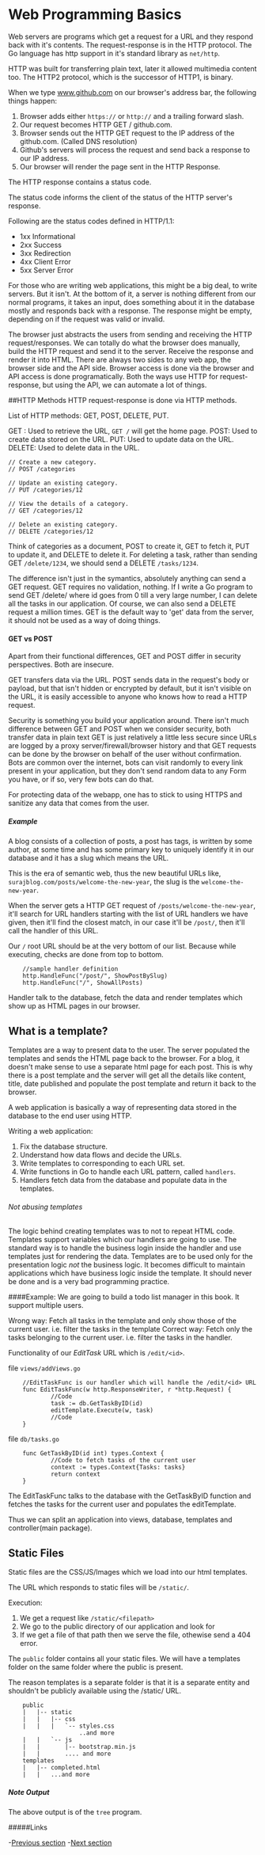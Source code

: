 # Web Programming Basics

Web servers are programs which get a request for a URL and they respond back with it's contents. The request-response is in the HTTP protocol. The Go language has http support in it's standard library as `net/http`.

HTTP was built for transferring plain text, later it allowed multimedia content too. The HTTP2 protocol, which is the successor of HTTP1, is binary.

When we type www.github.com on our browser's address bar, the following things happen:

1. Browser adds either `https://` or `http://` and a trailing forward slash.
2. Our request becomes HTTP GET / github.com.
3. Browser sends out the HTTP GET request to the IP address of the github.com. (Called DNS resolution)
4. Github's servers will process the request and send back a response to our IP address.
5. Our browser will render the page sent in the HTTP Response.

The HTTP response contains a status code.

The status code informs the client of the status of the HTTP server's response. 

Following are the status codes defined in HTTP/1.1:

- 1xx Informational
- 2xx Success
- 3xx Redirection
- 4xx Client Error
- 5xx Server Error

For those who are writing web applications, this might be a big deal, to write servers. But it isn't. At the bottom of it, a server is nothing different from our normal programs, it takes an input, does something about it in the database mostly and responds back with a response. The response might be empty, depending on if the request was valid or invalid.

The browser just abstracts the users from sending and receiving the HTTP request/responses. We can totally do what the browser does manually, build the HTTP request and send it to the server. Receive the response and render it into HTML. There are always two sides to any web app, the browser side and the API side. Browser access is done via the browser and API access is done programatically. Both the ways use HTTP for request-response, but using the API, we can automate a lot of things.

##HTTP Methods
HTTP request-response is done via HTTP methods. 

List of HTTP methods: GET, POST, DELETE, PUT.

GET :   Used to retrieve the URL, `GET /` will get the home page.
POST:   Used to create data stored on the URL.
PUT:    Used to update data on the URL.
DELETE: Used to delete data in the URL.

    // Create a new category.
    // POST /categories

    // Update an existing category.
    // PUT /categories/12

    // View the details of a category.
    // GET /categories/12   

    // Delete an existing category.
    // DELETE /categories/12

Think of categories as a document, POST to create it, GET to fetch it, PUT to update it, and DELETE to delete it. For deleting a task, rather than sending GET `/delete/1234`, we should send a DELETE `/tasks/1234`.

The difference isn't just in the symantics, absolutely anything can send a GET request. GET requires no validation, nothing. If I write a Go program to send GET /delete/<id> where id goes from 0 till a very large number, I can delete all the tasks in our application. Of course, we can also send a DELETE <id> request a million times. GET is the default way to 'get' data from the server, it should not be used as a way of doing things.

#### GET vs POST
Apart from their functional differences, GET and POST differ in security perspectives. Both are insecure.

GET transfers data via the URL. POST sends data in the request's body or payload, but that isn't hidden or encrypted by default, but it isn't visible on the URL, it is easily accessible to anyone who knows how to read a HTTP request.

Security is something you build your application around. There isn't much difference between GET and POST when we consider security, both transfer data in plain text GET is just relatively a little less secure since URLs are logged by a proxy server/firewall/browser history and that GET requests can be done by the browser on behalf of the user without confirmation. Bots are common over the internet, bots can visit randomly to every link present in your application, but they don't send random data to any Form you have, or if so, very few bots can do that.

For protecting data of the webapp, one has to stick to using HTTPS and sanitize any data that comes from the user.

##### Example

A blog consists of a collection of posts, a post has tags, is written by some author, at some time and has some primary key
to uniquely identify it in our database and it has a slug which means the URL.

This is the era of semantic web, thus the new beautiful URLs like, `surajblog.com/posts/welcome-the-new-year`,
the slug is the `welcome-the-new-year`.

When the server gets a HTTP GET request of `/posts/welcome-the-new-year`, it'll search for URL handlers starting with the list of URL
handlers we have given, then it'll find the closest match, in our case it'll be `/post/`, then it'll call the handler of this URL.

Our `/` root URL should be at the very bottom of our list. Because while executing, checks are done from top to bottom.

        //sample handler definition
        http.HandleFunc("/post/", ShowPostBySlug)
        http.HandleFunc("/", ShowAllPosts)

Handler talk to the database, fetch the data and render templates which show up as HTML pages in our browser.

## What is a template?

Templates are a way to present data to the user. The server populated the templates and sends the HTML page back to the browser. For a blog, it doesn't make sense to use a separate html page for each post. This is why there is a post template and the server will get all the details like content, title, date published and populate the post template and return it back to the browser.

A web application is basically a way of representing data stored in the database to the end user using HTTP.

Writing a web application:
1. Fix the database structure.
2. Understand how data flows and decide the URLs.
3. Write templates to corresponding to each URL set.
4. Write functions in Go to handle each URL pattern, called `handlers`.
5. Handlers fetch data from the database and populate data in the templates.

###### Not abusing templates
The logic behind creating templates was to not to repeat HTML code. Templates support variables which our handlers are going to use. The standard way is to handle the business login inside the handler and use templates just for rendering the data. Templates are to be used only for the presentation logic *not* the business logic. It becomes difficult to maintain applications which have business logic inside the template. It should never be done and is a very bad programming practice.

####Example:
We are going to build a todo list manager in this book. It support multiple users.

Wrong way: Fetch all tasks in the template and only show those of the current user. i.e. filter the tasks in the template
Correct way: Fetch only the tasks belonging to the current user. i.e. filter the tasks in the handler.

Functionality of our *EditTask* URL which is `/edit/<id>`.

file `views/addViews.go`

        //EditTaskFunc is our handler which will handle the /edit/<id> URL
        func EditTaskFunc(w http.ResponseWriter, r *http.Request) {
                //Code
                task := db.GetTaskByID(id)
                editTemplate.Execute(w, task)
                //Code
        }

file `db/tasks.go`

        func GetTaskByID(id int) types.Context {
                //Code to fetch tasks of the current user
                context := types.Context{Tasks: tasks}
                return context
        }


The EditTaskFunc talks to the database with the GetTaskByID function and fetches the tasks for the current user and populates the editTemplate.

Thus we can split an application into views, database, templates and controller(main package).

## Static Files
Static files are the CSS/JS/Images which we load into our html templates.

The URL which responds to static files will be `/static/`.

Execution:
1. We get a request like `/static/<filepath>`
2. We go to the public directory of our application and look for <filepath>
3. If we get a file of that path then we serve the file, othewise send a 404 error.

The `public` folder contains all your static files. We will have a templates folder on the same folder where the public is present.

The reason templates is a separate folder is that it is a separate entity and shouldn't be publicly available using the /static/ URL.

        public
        |   |-- static
        |   |   |-- css
        |   |   |   `-- styles.css
                        ..and more
        |   |   `-- js
        |   |       |-- bootstrap.min.js
        |   |       .... and more
        templates
        |   |-- completed.html
        |   |   ...and more        

##### Note Output
The above output is of the `tree` program.

#####Links

-[Previous section](1.0generalTalk.md)
-[Next section](2.0implementationBasics.md)